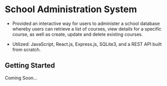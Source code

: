 # School Administration System

* Provided an interactive way for users to administer a school database whereby users can retrieve a list of courses, view details for a specific course, as well as create, update and delete existing courses.

* Utilized: JavaScript, React.js, Express.js, SQLite3, and a REST API built from scratch.

## Getting Started

Coming Soon...